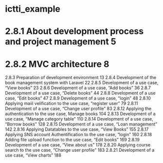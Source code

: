 # ictti_example
# 2.8.1	About development process and project management	5
# 2.8.2	MVC architecture	8
2.8.3	Preparation of development environment	13
2.8.4	Development of the book management system with Laravel	22
2.8.5	Development of a use case, “View books”	23
2.8.6	Development of a use case, “Add books”	36
2.8.7	Development of a use case, “Delete books”	44
2.8.8	Development of a use case, “Edit books”	47
2.8.9	Development of a use case, “login”	48
2.8.10	Applying maiil velification to the use case, “register user”	79
2.8.11	Development of a use case, “Change user profile"	83
2.8.12	Applying the authentication to the use case, Manage books	104
2.8.13	Development of a use case, “Manage category table"	110
2.8.14	Development of a use case, “Borrow books"	128
2.8.15	Development of a use case, “Loan management”	142
2.8.16	Applying Datatables to the use case, “View Books”	155
2.8.17	Applying SNS account Authentification to the use case, “login”	160
2.8.18	Adding file upload function to the use case, “Edit books”	169
2.8.19	Development of a use case, “View about us”	178
2.8.20	Applying course search to the use case, “Change user profile”	183
2.8.21	Development of a use case, “View charts”	188
